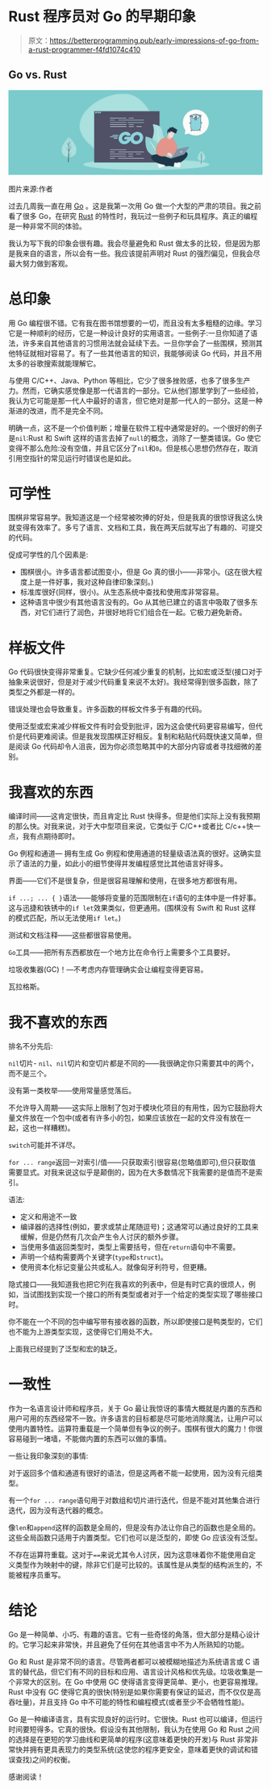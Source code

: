 # Rust 程序员对 Go 的早期印象

> 原文：<https://betterprogramming.pub/early-impressions-of-go-from-a-rust-programmer-f4fd1074c410>

## Go vs. Rust

![](img/3a7ea0f9f719898c92d56e142229ba94.png)

图片来源:作者

过去几周我一直在用 [Go](https://en.wikipedia.org/wiki/Go_(programming_language)) 。这是我第一次用 Go 做一个大型的严肃的项目。我之前看了很多 Go，在研究 [Rust](https://en.wikipedia.org/wiki/Rust_(programming_language)) 的特性时，我玩过一些例子和玩具程序。真正的编程是一种非常不同的体验。

我认为写下我的印象会很有趣。我会尽量避免和 Rust 做太多的比较，但是因为那是我来自的语言，所以会有一些。我应该提前声明对 Rust 的强烈偏见，但我会尽最大努力做到客观。

# 总印象

用 Go 编程很不错。它有我在图书馆想要的一切，而且没有太多粗糙的边缘。学习它是一种顺利的经历，它是一种设计良好的实用语言。一些例子:一旦你知道了语法，许多来自其他语言的习惯用法就会延续下去。一旦你学会了一些围棋，预测其他特征就相对容易了。有了一些其他语言的知识，我能够阅读 Go 代码，并且不用太多的谷歌搜索就能理解它。

与使用 C/C++、Java、Python 等相比，它少了很多挫败感，也多了很多生产力。然而，它确实感觉像是那一代语言的一部分。它从他们那里学到了一些经验，我认为它可能是那一代人中最好的语言，但它绝对是那一代人的一部分。这是一种渐进的改进，而不是完全不同。

明确一点，这不是一个价值判断；增量在软件工程中通常是好的。一个很好的例子是`nil`:Rust 和 Swift 这样的语言去掉了`null`的概念，消除了一整类错误。Go 使它变得不那么危险:没有空值，并且它区分了`nil`和`0`。但是核心思想仍然存在，取消引用空指针的常见运行时错误也是如此。

# 可学性

围棋非常容易学。我知道这是一个经常被吹捧的好处，但是我真的很惊讶我这么快就变得有效率了。多亏了语言、文档和工具，我在两天后就写出了有趣的、可提交的代码。

促成可学性的几个因素是:

*   围棋很小。许多语言都试图变小，但是 Go 真的很小——非常小。(这在很大程度上是一件好事，我对这种自律印象深刻。)
*   标准库很好(同样，很小)。从生态系统中查找和使用库非常容易。
*   这种语言中很少有其他语言没有的。Go 从其他已建立的语言中吸取了很多东西，对它们进行了润色，并很好地将它们组合在一起。它极力避免新奇。

# 样板文件

Go 代码很快变得非常重复。它缺少任何减少重复的机制，比如宏或泛型(接口对于抽象来说很好，但是对于减少代码重复来说不太好)。我经常得到很多函数，除了类型之外都是一样的。

错误处理也会导致重复。许多函数的样板文件多于有趣的代码。

使用泛型或宏来减少样板文件有时会受到批评，因为这会使代码更容易编写，但代价是代码更难阅读。但是我发现围棋正好相反。复制和粘贴代码既快速又简单，但是阅读 Go 代码却令人沮丧，因为你必须忽略其中的大部分内容或者寻找细微的差别。

# 我喜欢的东西

编译时间——这肯定很快，而且肯定比 Rust 快得多。但是他们实际上没有我预期的那么快。对我来说，对于大中型项目来说，它类似于 C/C++或者比 C/c++快一点，我有点期待即时。

Go 例程和通道— 拥有生成 Go 例程和使用通道的轻量级语法真的很好。这确实显示了语法的力量，如此小的细节使得并发编程感觉比其他语言好得多。

界面——它们不是很复杂，但是很容易理解和使用，在很多地方都很有用。

`if ...; ... { }`语法——能够将变量的范围限制在`if`语句的主体中是一件好事。这与迅捷和铁锈中的`if let`效果类似，但更通用。(围棋没有 Swift 和 Rust 这样的模式匹配，所以无法使用`if let`。)

测试和文档注释——这些都很容易使用。

`Go`工具——把所有东西都放在一个地方比在命令行上需要多个工具要好。

垃圾收集器(GC)！—不考虑内存管理确实会让编程变得更容易。

瓦拉格斯。

# 我不喜欢的东西

排名不分先后:

`nil`切片- `nil`、`nil`切片和空切片都是不同的——我很确定你只需要其中的两个，而不是三个。

没有第一类枚举——使用常量感觉落后。

不允许导入周期——这实际上限制了包对于模块化项目的有用性，因为它鼓励将大量文件放在一个包中(或者有许多小的包，如果应该放在一起的文件没有放在一起，这也一样糟糕)。

`switch`可能并不详尽。

`for ... range`返回一对索引/值——只获取索引很容易(忽略值即可),但只获取值需要显式。对我来说这似乎是颠倒的，因为在大多数情况下我需要的是值而不是索引。

语法:

*   定义和用途不一致
*   编译器的选择性(例如，要求或禁止尾随逗号)；这通常可以通过良好的工具来缓解，但是仍然有几次会产生令人讨厌的额外步骤。
*   当使用多值返回类型时，类型上需要括号，但在`return`语句中不需要。
*   声明一个结构需要两个关键字(`type`和`struct`)。
*   使用资本化标记变量公共或私人。就像匈牙利符号，但更糟。

隐式接口——我知道我也把它列在我喜欢的列表中，但是有时它真的很烦人，例如，当试图找到实现一个接口的所有类型或者对于一个给定的类型实现了哪些接口时。

你不能在一个不同的包中编写带有接收器的函数，所以即使接口是鸭类型的，它们也不能为上游类型实现，这使得它们用处不大。

上面我已经提到了泛型和宏的缺乏。

# 一致性

作为一名语言设计师和程序员，关于 Go 最让我惊讶的事情大概就是内置的东西和用户可用的东西经常不一致。许多语言的目标都是尽可能地消除魔法，让用户可以使用内置特性。运算符重载是一个简单但有争议的例子。围棋有很大的魔力！你很容易碰到一堵墙，不能做内置的东西可以做的事情。

一些让我印象深刻的事情:

对于返回多个值和通道有很好的语法，但是这两者不能一起使用，因为没有元组类型。

有一个`for ... range`语句用于对数组和切片进行迭代，但是不能对其他集合进行迭代，因为没有迭代器的概念。

像`len`和`append`这样的函数是全局的，但是没有办法让你自己的函数也是全局的。这些全局函数只适用于内置类型。它们也可以是泛型的，即使 Go 应该没有泛型。

不存在运算符重载。这对于`==`来说尤其令人讨厌，因为这意味着你不能使用自定义类型作为映射中的键，除非它们是可比较的。该属性是从类型的结构派生的，不能被程序员重写。

# 结论

Go 是一种简单、小巧、有趣的语言。它有一些奇怪的角落，但大部分是精心设计的。它学习起来非常快，并且避免了任何在其他语言中不为人所熟知的功能。

Go 和 Rust 是非常不同的语言。尽管两者都可以被模糊地描述为系统语言或 C 语言的替代品，但它们有不同的目标和应用、语言设计风格和优先级。垃圾收集是一个非常大的区别。在 Go 中使用 GC 使得语言变得更简单、更小，也更容易推理。Rust 中没有 GC 使得它真的很快(特别是如果你需要有保证的延迟，而不仅仅是高吞吐量)，并且支持 Go 中不可能的特性和编程模式(或者至少不会牺牲性能)。

Go 是一种编译语言，具有实现良好的运行时。它很快。Rust 也可以编译，但运行时间要短得多。它真的很快。假设没有其他限制，我认为在使用 Go 和 Rust 之间的选择是在更短的学习曲线和更简单的程序(这意味着更快的开发)与 Rust 非常非常快并拥有更具表现力的类型系统(这使您的程序更安全，意味着更快的调试和错误查找)之间的权衡。

感谢阅读！